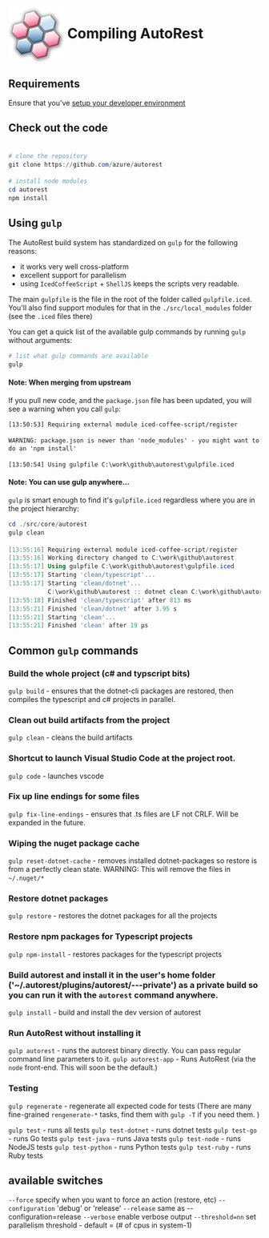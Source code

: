# <img align="center" src="../images/logo.png"> Compiling AutoRest

## Requirements 
Ensure that you've [setup your developer environment](./workstation.md)

## Check out the code 

``` powershell

# clone the repository
git clone https://github.com/azure/autorest 

# install node modules
cd autorest
npm install
```

## Using `gulp` 
The AutoRest build system has standardized on `gulp` for the following reasons:
  - it works very well cross-platform
  - excellent support for parallelism
  - using `IcedCoffeeScript` + `ShellJS` keeps the scripts very readable.

The main `gulpfile` is the file in the root of the folder called `gulpfile.iced`. You'll also find support modules for that in the `./src/local_modules` folder (see the `.iced` files there)

You can get a quick list of the available gulp commands by running `gulp` without arguments:

``` powershell
# list what gulp commands are available
gulp
```

#### Note: When merging from upstream
If you pull new code, and the `package.json` file has been updated, you will see a warning when you call `gulp`:

```
[13:50:53] Requiring external module iced-coffee-script/register

WARNING: package.json is newer than 'node_modules' - you might want to do an 'npm install'

[13:50:54] Using gulpfile C:\work\github\autorest\gulpfile.iced
```

#### Note: You can use gulp anywhere...

`gulp` is smart enough to find it's `gulpfile.iced` regardless where you are in the project hierarchy:

``` powershell
cd ./src/core/autorest
gulp clean

[13:55:16] Requiring external module iced-coffee-script/register
[13:55:16] Working directory changed to C:\work\github\autorest
[13:55:17] Using gulpfile C:\work\github\autorest\gulpfile.iced
[13:55:17] Starting 'clean/typescript'...
[13:55:17] Starting 'clean/dotnet'...
           C:\work\github\autorest :: dotnet clean C:\work\github\autorest/AutoRest.sln /nologo
[13:55:18] Finished 'clean/typescript' after 813 ms
[13:55:21] Finished 'clean/dotnet' after 3.95 s
[13:55:21] Starting 'clean'...
[13:55:21] Finished 'clean' after 19 μs
```

## Common `gulp` commands

### Build the whole project (c# and typscript bits)
`gulp build` - ensures that the dotnet-cli packages are restored, then compiles the typescript and c# projects in parallel.

### Clean out build artifacts from the project
`gulp clean` - cleans the build artifacts

### Shortcut to launch Visual Studio Code at the project root.
`gulp code` - launches vscode

### Fix up line endings for some files
`gulp fix-line-endings` - ensures that .ts files are LF not CRLF. Will be expanded in the future.

### Wiping the nuget package cache 
`gulp reset-dotnet-cache` - removes installed dotnet-packages so restore is from a perfectly clean state. WARNING: This will remove the files in `~/.nuget/*`

### Restore dotnet packages 
`gulp restore` - restores the dotnet packages for all the projects

### Restore npm packages for Typescript projects
`gulp npm-install` - restores packages for the typescript projects

### Build autorest and install it in the user's home folder ('~/.autorest/plugins/autorest/<VERSION>-<DATE>-<TIME>-private') as a private build so you can run it with the `autorest` command anywhere.
`gulp install` - build and install the dev version of autorest

### Run AutoRest without installing it
`gulp autorest` - runs the autorest binary directly. You can pass regular command line parameters to it.
`gulp autorest-app` - Runs AutoRest (via the `node` front-end. This will soon be the default.)

### Testing 
`gulp regenerate` - regenerate all expected code for tests (There are many fine-grained `rengenerate-*` tasks, find them with `gulp -T` if you need them. )

`gulp test` - runs all tests
`gulp test-dotnet` - runs dotnet tests
`gulp test-go` - runs Go tests
`gulp test-java` - runs Java tests
`gulp test-node` - runs NodeJS tests
`gulp test-python` - runs Python tests
`gulp test-ruby` - runs Ruby tests

## available switches

  `--force`          specify when you want to force an action (restore, etc)
  `--configuration`  'debug' or 'release'
  `--release`        same as --configuration=release
  `--verbose`        enable verbose output
  `--threshold=nn`   set parallelism threshold - default = (# of cpus in system-1)
